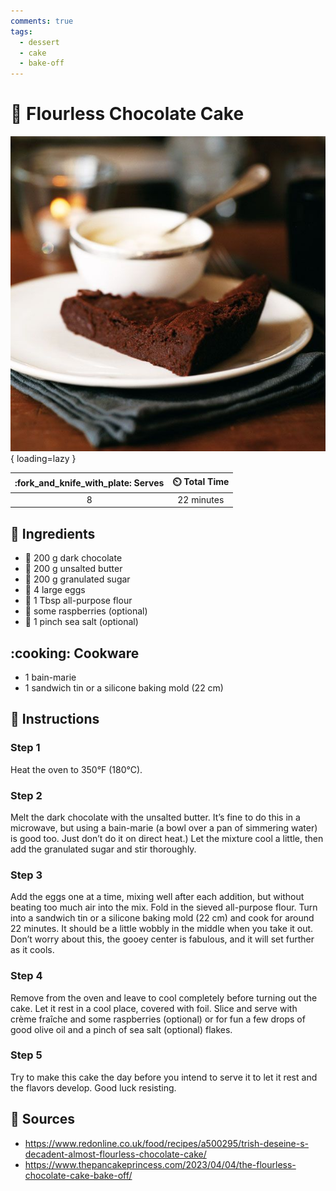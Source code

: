 ```yaml
---
comments: true
tags:
  - dessert
  - cake
  - bake-off
---
```

# :chocolate_bar: Flourless Chocolate Cake

![Flourless Chocolate Cake][1]{ loading=lazy }

| :fork_and_knife_with_plate: Serves | :timer_clock: Total Time |
|:----------------------------------:|:-----------------------: |
| 8 | 22 minutes |

## :salt: Ingredients

- :chocolate_bar: 200 g dark chocolate
- :butter: 200 g unsalted butter
- :candy: 200 g granulated sugar
- :egg: 4 large eggs
- :ear_of_rice: 1 Tbsp all-purpose flour
- :strawberry: some raspberries (optional)
- :salt: 1 pinch sea salt (optional)

## :cooking: Cookware

- 1 bain-marie
- 1 sandwich tin or a silicone baking mold (22 cm)

## :pencil: Instructions

### Step 1

Heat the oven to 350°F (180°C).

### Step 2

Melt the dark chocolate with the unsalted butter. It’s fine to do this in a microwave, but using a bain-marie (a bowl
over a pan of simmering water) is good too. Just don’t do it on direct heat.) Let the mixture cool a little, then add
the granulated sugar and stir thoroughly.

### Step 3

Add the eggs one at a time, mixing well after each addition, but without beating too much air into the mix. Fold in the
sieved all-purpose flour. Turn into a sandwich tin or a silicone baking mold (22 cm) and cook for around 22 minutes. It
should be a little wobbly in the middle when you take it out. Don’t worry about this, the gooey center is fabulous,
and it will set further as it cools.

### Step 4

Remove from the oven and leave to cool completely before turning out the cake. Let it rest in a cool place, covered with
foil. Slice and serve with crème fraîche and some raspberries (optional) or for fun a few drops of good olive oil and
a pinch of sea salt (optional) flakes.

### Step 5

Try to make this cake the day before you intend to serve it to let it rest and the flavors develop. Good luck resisting.

## :link: Sources

- <https://www.redonline.co.uk/food/recipes/a500295/trish-deseine-s-decadent-almost-flourless-chocolate-cake/>
- <https://www.thepancakeprincess.com/2023/04/04/the-flourless-chocolate-cake-bake-off/>

[1]: <../../assets/images/flourless-chocolate-cake.jpg>

